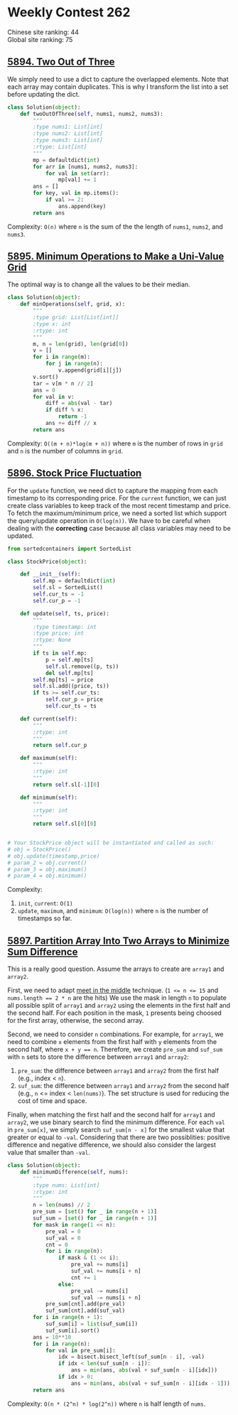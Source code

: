 # Weekly Contest 262
Chinese site ranking: 44  
Global site ranking: 75
## [5894. Two Out of Three](https://leetcode-cn.com/contest/weekly-contest-262/problems/two-out-of-three/)
We simply need to use a dict to capture the overlapped elements. Note that each array may contain duplicates. 
This is why I transform the list into a set before updating the dict.
``` python
class Solution(object):
    def twoOutOfThree(self, nums1, nums2, nums3):
        """
        :type nums1: List[int]
        :type nums2: List[int]
        :type nums3: List[int]
        :rtype: List[int]
        """
        mp = defaultdict(int)
        for arr in [nums1, nums2, nums3]:
            for val in set(arr):
                mp[val] += 1
        ans = []
        for key, val in mp.items():
            if val >= 2:
                ans.append(key)
        return ans
```
Complexity: `O(n)` where `n` is the sum of the the length of `nums1`, `nums2`, and `nums3`.
## [5895. Minimum Operations to Make a Uni-Value Grid](https://leetcode-cn.com/contest/weekly-contest-262/problems/minimum-operations-to-make-a-uni-value-grid/)
The optimal way is to change all the values to be their median.
``` python
class Solution(object):
    def minOperations(self, grid, x):
        """
        :type grid: List[List[int]]
        :type x: int
        :rtype: int
        """
        m, n = len(grid), len(grid[0])
        v = []
        for i in range(m):
            for j in range(n):
                v.append(grid[i][j])
        v.sort()
        tar = v[m * n // 2]
        ans = 0
        for val in v:
            diff = abs(val - tar)
            if diff % x:
                return -1
            ans += diff // x
        return ans
```
Complexity: `O((m + n)*log(m + n))` where `m` is the number of rows in `grid` and `n` is the number of columns in `grid`.
## [5896. Stock Price Fluctuation](https://leetcode-cn.com/contest/weekly-contest-262/problems/stock-price-fluctuation/)
For the `update` function, we need dict to capture the mapping from each timestamp to its corresponding price.
For the `current` function, we can just create class variables to keep track of the most recent timestamp and price.
To fetch the maximum/minimum price, we need a sorted list which support the query/update operation in `O(log(n))`. 
We have to be careful when dealing with the <b>correcting</b> case because all class variables may need to be updated.
``` python
from sortedcontainers import SortedList

class StockPrice(object):

    def __init__(self):
        self.mp = defaultdict(int)
        self.sl = SortedList()
        self.cur_ts = -1
        self.cur_p = -1

    def update(self, ts, price):
        """
        :type timestamp: int
        :type price: int
        :rtype: None
        """
        if ts in self.mp:
            p = self.mp[ts]
            self.sl.remove((p, ts))
            del self.mp[ts]
        self.mp[ts] = price
        self.sl.add((price, ts))
        if ts >= self.cur_ts:
            self.cur_p = price
            self.cur_ts = ts

    def current(self):
        """
        :rtype: int
        """
        return self.cur_p

    def maximum(self):
        """
        :rtype: int
        """
        return self.sl[-1][0]

    def minimum(self):
        """
        :rtype: int
        """
        return self.sl[0][0]


# Your StockPrice object will be instantiated and called as such:
# obj = StockPrice()
# obj.update(timestamp,price)
# param_2 = obj.current()
# param_3 = obj.maximum()
# param_4 = obj.minimum()
```
Complexity: 
1. `init`, `current`: `O(1)`
2. `update`, `maximum`, and `minimum`: `O(log(n))` where `n` is the number of timestamps so far.
## [5897. Partition Array Into Two Arrays to Minimize Sum Difference](https://leetcode-cn.com/contest/weekly-contest-262/problems/partition-array-into-two-arrays-to-minimize-sum-difference/)
This is a really good question. Assume the arrays to create are `array1` and `array2`.

First, we need to adapt [meet in the middle](https://www.geeksforgeeks.org/meet-in-the-middle/) technique. (`1 <= n <= 15` and `nums.length == 2 * n` are the hits) 
We use the mask in length `n` to populate all possible split of `array1` and `array2` using the elements in the first half and the second half. 
For each position in the mask, `1` presents being choosed for the first array, otherwise, the second array.

Second, we need to consider `n` combinations. 
For example, for `array1`, we need to combine `x` elements from the first half with `y` elements from the second half, where `x + y == n`.
Therefore, we create `pre_sum` and `suf_sum` with `n` sets to store the difference between `array1` and `array2`:
1. `pre_sum`: the difference between `array1` and `array2` from the first half (e.g., index < `n`).
2. `suf_sum`: the difference between `array1` and `array2` from the second half (e.g., `n` <= index < `len(nums)`).
The set structure is used for reducing the cost of time and space.

Finally, when matching the first half and the second half for `array1` and `array2`, we use binary search to find the minimum difference. 
For each `val` in `pre_sum[x]`, we simply search `suf_sum[n - x]` for the smallest value that greater or equal to `-val`.
Considering that there are two possiblities: positive difference and negative difference, we should also consider the largest value that smaller than `-val`.
``` python
class Solution(object):
    def minimumDifference(self, nums):
        """
        :type nums: List[int]
        :rtype: int
        """
        n = len(nums) // 2
        pre_sum = [set() for _ in range(n + 1)]
        suf_sum = [set() for _ in range(n + 1)]
        for mask in range(1 << n):
            pre_val = 0
            suf_val = 0
            cnt = 0
            for i in range(n):
                if mask & (1 << i):
                    pre_val += nums[i]
                    suf_val += nums[i + n]
                    cnt += 1
                else:
                    pre_val -= nums[i]
                    suf_val -= nums[i + n]
            pre_sum[cnt].add(pre_val)
            suf_sum[cnt].add(suf_val)
        for i in range(n + 1):
            suf_sum[i] = list(suf_sum[i])
            suf_sum[i].sort()
        ans = 10**10
        for i in range(n):
            for val in pre_sum[i]:
                idx = bisect.bisect_left(suf_sum[n - i], -val)
                if idx < len(suf_sum[n - i]):
                    ans = min(ans, abs(val + suf_sum[n - i][idx]))
                if idx > 0:
                    ans = min(ans, abs(val + suf_sum[n - i][idx - 1]))
        return ans
```
Complexity: `O(n * (2^n) * log(2^n))` where `n` is half length of `nums`.

